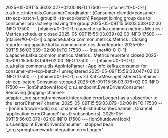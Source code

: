 2025-05-09T15:56:03.027+02:00  INFO 17500 --- [ntainer#0-0-C-1] o.a.k.c.c.internals.ConsumerCoordinator  : [Consumer clientId=consumer-str-ecp-batch-1, groupId=str-ecp-batch] Request joining group due to: consumer pro-actively leaving the group
2025-05-09T15:56:03.038+02:00  INFO 17500 --- [ntainer#0-0-C-1] o.apache.kafka.common.metrics.Metrics    : Metrics scheduler closed
2025-05-09T15:56:03.039+02:00  INFO 17500 --- [ntainer#0-0-C-1] o.apache.kafka.common.metrics.Metrics    : Closing reporter org.apache.kafka.common.metrics.JmxReporter
2025-05-09T15:56:03.039+02:00  INFO 17500 --- [ntainer#0-0-C-1] o.apache.kafka.common.metrics.Metrics    : Metrics reporters closed
2025-05-09T15:56:03.046+02:00  INFO 17500 --- [ntainer#0-0-C-1] o.a.kafka.common.utils.AppInfoParser     : App info kafka.consumer for consumer-str-ecp-batch-1 unregistered
2025-05-09T15:56:03.047+02:00  INFO 17500 --- [ntainer#0-0-C-1] o.s.k.l.KafkaMessageListenerContainer    : str-ecp-batch: Consumer stopped
2025-05-09T15:56:03.078+02:00  INFO 17500 --- [ionShutdownHook] o.s.i.endpoint.EventDrivenConsumer       : Removing {logging-channel-adapter:_org.springframework.integration.errorLogger} as a subscriber to the 'errorChannel' channel
2025-05-09T15:56:03.079+02:00  INFO 17500 --- [ionShutdownHook] o.s.i.channel.PublishSubscribeChannel    : Channel 'application.errorChannel' has 0 subscriber(s).
2025-05-09T15:56:03.079+02:00  INFO 17500 --- [ionShutdownHook] o.s.i.endpoint.EventDrivenConsumer       : stopped bean '_org.springframework.integration.errorLogger'
